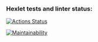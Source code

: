 ### Hexlet tests and linter status:
[![Actions Status](https://github.com/sayat-a/java-project-61/actions/workflows/hexlet-check.yml/badge.svg)](https://github.com/sayat-a/java-project-61/actions)

[![Maintainability](https://api.codeclimate.com/v1/badges/a4117181b1e80163a5cd/maintainability)](https://codeclimate.com/github/sayat-a/java-project-61/maintainability)
